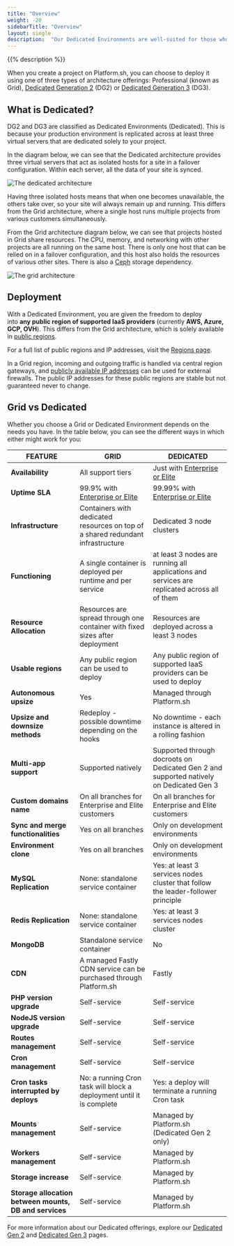 ```yaml
---
title: "Overview"
weight: -20
sidebarTitle: "Overview"
layout: single
description:  "Our Dedicated Environments are well-suited for those who need more resources and redundancy, along with stricter isolation requirements."
---
```


{{% description %}}

When you create a project on Platform.sh, you can choose to deploy it using one of three types of architecture offerings: Professional (known as Grid), [Dedicated Generation 2](/dedicated-environments/dedicated-gen-2/_index.md) (DG2) or [Dedicated Generation 3](/dedicated-environments/dedicated-gen-3/_index.md) (DG3). 

## What is Dedicated?

DG2 and DG3 are classified as Dedicated Environments (Dedicated). This is because your production environment is replicated across at least three virtual servers that are dedicated solely to your project.

In the diagram below, we can see that the Dedicated architecture provides three virtual servers that act as isolated hosts for a site in a failover configuration. Within each server, all the data of your site is synced. 

![The dedicated architecture](/images/dedicated/dedicated-architecture.svg "0.50")

Having three isolated hosts means that when one becomes unavailable, the others take over, so your site will always remain up and running. This differs from the Grid architecture, where a single host runs multiple projects from various customers simultaneously. 

From the Grid architecture diagram below, we can see that projects hosted in Grid share resources. The CPU, memory, and networking with other projects are all running on the same host. There is only one host that can be relied on in a failover configuration, and this host also holds the resources of various other sites. There is also a [Ceph](/glossary.md#ceph) storage dependency.

![The grid architecture](/images/dedicated/grid-architecture.svg "0.50")

## Deployment

With a Dedicated Environment, you are given the freedom to deploy into **any public region of supported IaaS providers** (currently **AWS, Azure, GCP, OVH**). This differs from the Grid architecture, which is solely available in [public regions](https://platform.sh/regions/). 

For a full list of public regions and IP addresses, visit the [Regions page](/development/regions.md#regions).

In a Grid region, incoming and outgoing traffic is handled via central region gateways, and [publicly available IP addresses](/development/regions.md#public-ip-addresses) can be used for external firewalls. The public IP addresses for these public regions are stable but not guaranteed never to change.

## Grid vs Dedicated

Whether you choose a Grid or Dedicated Environment depends on the needs you have. In the table below, you can see the different ways in which either might work for you: 

| FEATURE | GRID | DEDICATED |
| --- | --- | --- |
| **Availability** | All support tiers | Just with [Enterprise or Elite](https://platform.sh/pricing/) |
| **Uptime SLA** | 99.9% with [Enterprise or Elite](https://platform.sh/pricing/)| 99.99% with [Enterprise or Elite](https://platform.sh/pricing/) |
| **Infrastructure** | Containers with dedicated resources on top of a shared redundant infrastructure| Dedicated 3 node clusters|
| **Functioning** | A single container is deployed per runtime and per service| at least 3 nodes are running all applications and services are replicated across all of them |
| **Resource Allocation** | Resources are spread through one container with fixed sizes after deployment| Resources are deployed across a least 3 nodes
| **Usable regions** | Any public region can be used to deploy | Any public region of supported IaaS providers can be used to deploy |
| **Autonomous upsize** | Yes | Managed through Platform.sh |
| **Upsize and downsize methods** | Redeploy - possible downtime depending on the hooks | No downtime - each instance is altered in a rolling fashion |
| **Multi-app support** | Supported natively | Supported through docroots on Dedicated Gen 2 and supported natively on Dedicated Gen 3 |
| **Custom domains name** | On all branches for Enterprise and Elite customers | On all branches for Enterprise and Elite customers |
| **Sync and merge functionalities** | Yes on all branches | Only on development environments |
| **Environment clone** | Yes on all branches | Only on development environments |
| **MySQL Replication** | None: standalone service container | Yes: at least 3 services nodes cluster that follow the leader-follower principle|
| **Redis Replication** | None: standalone service container | Yes: at least 3 services nodes cluster |
| **MongoDB** | Standalone service container | No |
| **CDN** | A managed Fastly CDN service can be purchased through Platform.sh | Fastly |
| **PHP version upgrade** | Self-service | Self-service |
| **NodeJS version upgrade**| Self-service | Self-service |
| **Routes management** | Self-service | Self-service |
| **Cron management** | Self-service | Self-service |
| **Cron tasks interrupted by deploys** | No: a running Cron task will block a deployment until it is complete | Yes: a deploy will terminate a running Cron task |
| **Mounts management** | Self-service | Managed by Platform.sh (Dedicated Gen 2 only) |
| **Workers management** | Self-service | Managed by Platform.sh |
| **Storage increase** | Self-service | Managed by Platform.sh |
| **Storage allocation between mounts, DB and services** | Self-service | Managed by Platform.sh |



For more information about our Dedicated offerings, explore our [Dedicated Gen 2](/dedicated-environments/dedicated-gen-2/_index.md) and [Dedicated Gen 3](/dedicated-environments/dedicated-gen-3/_index.md) pages.